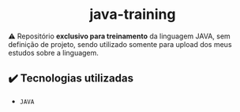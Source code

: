 <h1 align="center">java-training</h1>

:warning: Repositório **exclusivo para treinamento** da linguagem JAVA, sem definição de projeto, sendo utilizado somente para upload dos meus estudos sobre a linguagem.

## :heavy_check_mark: Tecnologias utilizadas

- `JAVA`
